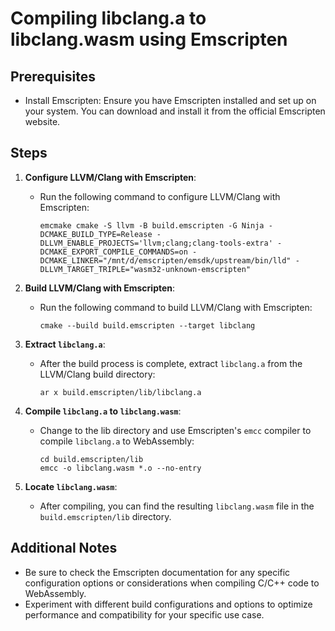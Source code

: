 # Compiling libclang.a to libclang.wasm using Emscripten

## Prerequisites
- Install Emscripten: Ensure you have Emscripten installed and set up on your system. You can download and install it from the official Emscripten website.

## Steps

1. **Configure LLVM/Clang with Emscripten**:
   - Run the following command to configure LLVM/Clang with Emscripten:
     ```
     emcmake cmake -S llvm -B build.emscripten -G Ninja -DCMAKE_BUILD_TYPE=Release -DLLVM_ENABLE_PROJECTS='llvm;clang;clang-tools-extra' -DCMAKE_EXPORT_COMPILE_COMMANDS=on -DCMAKE_LINKER="/mnt/d/emscripten/emsdk/upstream/bin/lld" -DLLVM_TARGET_TRIPLE="wasm32-unknown-emscripten"
     ```

2. **Build LLVM/Clang with Emscripten**:
   - Run the following command to build LLVM/Clang with Emscripten:
     ```
     cmake --build build.emscripten --target libclang
     ```

3. **Extract `libclang.a`**:
   - After the build process is complete, extract `libclang.a` from the LLVM/Clang build directory:
     ```
     ar x build.emscripten/lib/libclang.a
     ```

4. **Compile `libclang.a` to `libclang.wasm`**:
   - Change to the lib directory and use Emscripten's `emcc` compiler to compile `libclang.a` to WebAssembly:
     ```
     cd build.emscripten/lib
     emcc -o libclang.wasm *.o --no-entry
     ```

5. **Locate `libclang.wasm`**:
   - After compiling, you can find the resulting `libclang.wasm` file in the `build.emscripten/lib` directory.

## Additional Notes
- Be sure to check the Emscripten documentation for any specific configuration options or considerations when compiling C/C++ code to WebAssembly.
- Experiment with different build configurations and options to optimize performance and compatibility for your specific use case.
